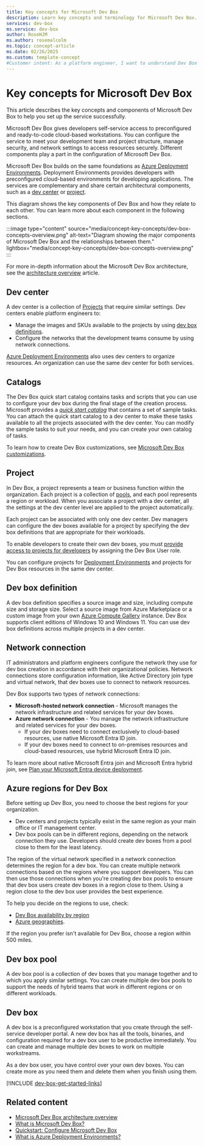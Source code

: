 ```yaml
---
title: Key concepts for Microsoft Dev Box
description: Learn key concepts and terminology for Microsoft Dev Box. Get an understanding about dev center, dev box, dev box definitions, and dev box pools.
services: dev-box
ms.service: dev-box
author: RoseHJM
ms.author: rosemalcolm
ms.topic: concept-article
ms.date: 02/26/2025
ms.custom: template-concept
#Customer intent: As a platform engineer, I want to understand Dev Box concepts and terminology so that I can set up a Dev Box environment.
---
```


# Key concepts for Microsoft Dev Box

This article describes the key concepts and components of Microsoft Dev Box to help you set up the service successfully.

Microsoft Dev Box gives developers self-service access to preconfigured and ready-to-code cloud-based workstations. You can configure the service to meet your development team and project structure, manage security, and network settings to access resources securely. Different components play a part in the configuration of Microsoft Dev Box.

Microsoft Dev Box builds on the same foundations as [Azure Deployment Environments](/azure/deployment-environments/overview-what-is-azure-deployment-environments). Deployment Environments provides developers with preconfigured cloud-based environments for developing applications. The services are complementary and share certain architectural components, such as a [dev center](#dev-center) or [project](#project).

This diagram shows the key components of Dev Box and how they relate to each other. You can learn more about each component in the following sections.

:::image type="content" source="media/concept-key-concepts/dev-box-concepts-overview.png" alt-text="Diagram showing the major components of Microsoft Dev Box and the relationships between them." lightbox="media/concept-key-concepts/dev-box-concepts-overview.png" :::

For more in-depth information about the Microsoft Dev Box architecture, see the [architecture overview](./concept-dev-box-architecture.md) article.

## Dev center

A dev center is a collection of [Projects](#project) that require similar settings. Dev centers enable platform engineers to:

- Manage the images and SKUs available to the projects by using [dev box definitions](#dev-box-definition).
- Configure the networks that the development teams consume by using network connections. 

[Azure Deployment Environments](../deployment-environments/concept-environments-key-concepts.md#dev-centers) also uses dev centers to organize resources. An organization can use the same dev center for both services.

## Catalogs

The Dev Box quick start catalog contains tasks and scripts that you can use to configure your dev box during the final stage of the creation process. Microsoft provides a [*quick start catalog*](https://github.com/microsoft/devcenter-catalog) that contains a set of sample tasks. You can attach the quick start catalog to a dev center to make these tasks available to all the projects associated with the dev center. You can modify the sample tasks to suit your needs, and you can create your own catalog of tasks. 

To learn how to create Dev Box customizations, see [Microsoft Dev Box customizations](concept-what-are-dev-box-customizations.md).

## Project

In Dev Box, a project represents a team or business function within the organization. Each project is a collection of [pools](#dev-box-pool), and each pool represents a region or workload. When you associate a project with a dev center, all the settings at the dev center level are applied to the project automatically.

Each project can be associated with only one dev center. Dev managers can configure the dev boxes available for a project by specifying the dev box definitions that are appropriate for their workloads.

To enable developers to create their own dev boxes, you must [provide access to projects for developers](how-to-dev-box-user.md) by assigning the Dev Box User role.

You can configure projects for [Deployment Environments](../deployment-environments/concept-environments-key-concepts.md#projects) and projects for Dev Box resources in the same dev center.

## Dev box definition

A dev box definition specifies a source image and size, including compute size and storage size. Select a source image from Azure Marketplace or a custom image from your own [Azure Compute Gallery](./how-to-configure-azure-compute-gallery.md) instance. Dev Box supports client editions of Windows 10 and Windows 11. You can use dev box definitions across multiple projects in a dev center.

## Network connection

IT administrators and platform engineers configure the network they use for dev box creation in accordance with their organizational policies. Network connections store configuration information, like Active Directory join type and virtual network, that dev boxes use to connect to network resources.

Dev Box supports two types of network connections:
 - **Microsoft-hosted network connection** - Microsoft manages the network infrastructure and related services for your dev boxes. 
 - **Azure network connection** - You manage the network infrastructure and related services for your dev boxes.
    - If your dev boxes need to connect exclusively to cloud-based resources, use native Microsoft Entra ID join.
    - If your dev boxes need to connect to on-premises resources and cloud-based resources, use hybrid Microsoft Entra ID join.

To learn more about native Microsoft Entra join and Microsoft Entra hybrid join, see [Plan your Microsoft Entra device deployment](../active-directory/devices/plan-device-deployment.md).

## Azure regions for Dev Box

Before setting up Dev Box, you need to choose the best regions for your organization. 
- Dev centers and projects typically exist in the same region as your main office or IT management center. 
- Dev box pools can be in different regions, depending on the network connection they use. Developers should create dev boxes from a pool close to them for the least latency.

The region of the virtual network specified in a network connection determines the region for a dev box. You can create multiple network connections based on the regions where you support developers. You can then use those connections when you're creating dev box pools to ensure that dev box users create dev boxes in a region close to them. Using a region close to the dev box user provides the best experience.

To help you decide on the regions to use, check:
- [Dev Box availability by region](https://azure.microsoft.com/explore/global-infrastructure/products-by-region/?products=dev-box) 
- [Azure geographies](https://azure.microsoft.com/explore/global-infrastructure/geographies/#choose-your-region). 

If the region you prefer isn't available for Dev Box, choose a region within 500 miles.

## Dev box pool

A dev box pool is a collection of dev boxes that you manage together and to which you apply similar settings. You can create multiple dev box pools to support the needs of hybrid teams that work in different regions or on different workloads.

## Dev box

A dev box is a preconfigured workstation that you create through the self-service developer portal. A new dev box has all the tools, binaries, and configuration required for a dev box user to be productive immediately. You can create and manage multiple dev boxes to work on multiple workstreams.

As a dev box user, you have control over your own dev boxes. You can create more as you need them and delete them when you finish using them.

[!INCLUDE [dev-box-get-started-links](includes/dev-box-get-started-links.md)]

## Related content

- [Microsoft Dev Box architecture overview](./concept-dev-box-architecture.md)
- [What is Microsoft Dev Box?](overview-what-is-microsoft-dev-box.md)
- [Quickstart: Configure Microsoft Dev Box](quickstart-configure-dev-box-service.md)
- [What is Azure Deployment Environments?](../deployment-environments/overview-what-is-azure-deployment-environments.md)
